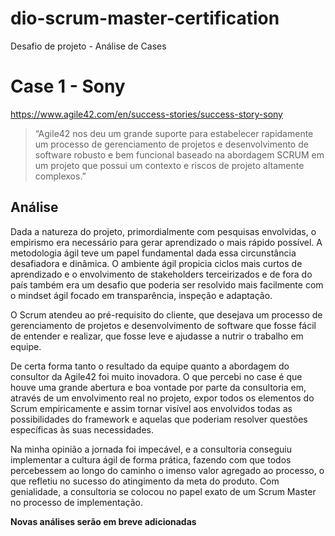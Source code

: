 # dio-scrum-master-certification
Desafio de projeto - Análise de Cases

# Case 1 - Sony
https://www.agile42.com/en/success-stories/success-story-sony

> “Agile42 nos deu um grande suporte para estabelecer rapidamente um processo de gerenciamento de projetos e desenvolvimento de software robusto e bem funcional baseado na abordagem SCRUM em um projeto que possui um contexto e riscos de projeto altamente complexos.”

## Análise

Dada a natureza do projeto, primordialmente com pesquisas envolvidas,
o empirismo era necessário para gerar aprendizado o mais rápido possível.
A metodologia ágil teve um papel fundamental dada essa circunstância desafiadora e dinâmica.
O ambiente ágil propicia ciclos mais curtos de aprendizado e o envolvimento de stakeholders
terceirizados e de fora do país também era um desafio que poderia ser resolvido mais facilmente
com o mindset ágil focado em transparência, inspeção e adaptação.

O Scrum atendeu ao pré-requisito do cliente, que desejava um processo de gerenciamento de projetos 
e desenvolvimento de software que fosse fácil de entender e realizar, que fosse leve
e ajudasse a nutrir o trabalho em equipe.

De certa forma tanto o resultado da equipe quanto a abordagem do consultor da Agile42 foi muito inovadora.
O que percebi no case é que houve uma grande abertura e boa vontade por parte da consultoria em, através de
um envolvimento real no projeto, expor todos os elementos do Scrum empiricamente e assim tornar visível aos
envolvidos todas as possibilidades do framework e aquelas que poderiam resolver questões específicas às suas necessidades.

Na minha opinião a jornada foi impecável, e a consultoria conseguiu implementar a cultura ágil de forma prática,
fazendo com que todos percebessem ao longo do caminho o imenso valor agregado ao processo, o que refletiu no sucesso
do atingimento da meta do produto. Com genialidade, a consultoria se colocou no papel exato de um Scrum Master no processo de implementação.


**Novas análises serão em breve adicionadas**
